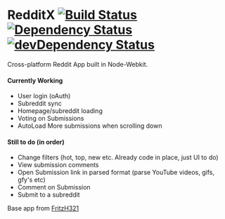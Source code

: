 RedditX [![Build Status](https://travis-ci.org/SlashmanX/RedditX.svg)](https://travis-ci.org/SlashmanX/RedditX) [![Dependency Status](https://david-dm.org/SlashmanX/RedditX.svg)](https://david-dm.org/SlashmanX/RedditX) [![devDependency Status](https://david-dm.org/SlashmanX/RedditX/dev-status.svg)](https://david-dm.org/SlashmanX/RedditX#info=devDependencies)
====================
Cross-platform Reddit App built in Node-Webkit.

#### Currently Working
- User login (oAuth)
- Subreddit sync
- Homepage/subreddit loading
- Voting on Submissions
- AutoLoad More submissions when scrolling down

#### Still to do (in order)
- Change filters (hot, top, new etc. Already code in place, just UI to do)
- View submission comments
- Open Submission link in parsed format (parse YouTube videos, gifs, gfy's etc)
- Comment on Submission
- Submit to a subreddit

Base app from [FritzH321](https://github.com/FritzH321/node-webkit-base-app)
